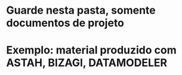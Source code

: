 # Guarde nesta pasta, somente documentos de projeto
# Exemplo: material produzido com ASTAH, BIZAGI, DATAMODELER
